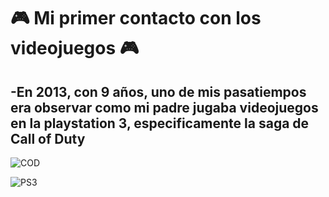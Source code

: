 # :video_game: Mi primer contacto con los videojuegos :video_game:

## -En 2013, con 9 años, uno de mis pasatiempos era observar como mi padre jugaba videojuegos en la playstation 3, especificamente la saga de Call of Duty 

![COD](https://www.google.com/search?q=call+of+duty+modern+warfare+2007&sca_esv=570601344&rlz=1C1GCEA_enES1078ES1078&tbm=isch&source=lnms&sa=X&ved=2ahUKEwiNyaDa_9uBAxULU6QEHVupAroQ0pQJegQIAhAG&biw=1920&bih=955&dpr=1#imgrc=1DdPETfqenHXvM)


![PS3](https://www.google.com/search?q=ps3&&tbm=isch&ved=2ahUKEwj0xIHb_9uBAxUbfqQEHe-MCtsQ2-cCegQIABAA&oq=ps3&gs_lcp=CgNpbWcQA1DOCViVDGCcDWgAcAB4AIABAIgBAJIBAJgBAKABAaoBC2d3cy13aXotaW1nwAEB&sclient=img&ei=XSUdZbSiCJv8kdUP75mq2A0&bih=955&biw=1920&rlz=1C1GCEA_enES1078ES1078#imgrc=j1qMhRv8PH4lXM)
